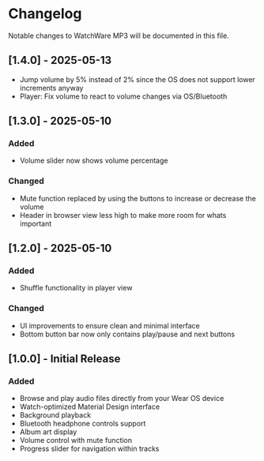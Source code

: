 # Changelog

Notable changes to WatchWare MP3 will be documented in this file.

## [1.4.0] - 2025-05-13
- Jump volume by 5% instead of 2% since the OS does not support lower increments anyway
- Player: Fix volume to react to volume changes via OS/Bluetooth

## [1.3.0] - 2025-05-10

### Added
- Volume slider now shows volume percentage

### Changed
- Mute function replaced by using the buttons to increase or decrease the volume
- Header in browser view less high to make more room for whats important

## [1.2.0] - 2025-05-10

### Added
- Shuffle functionality in player view

### Changed
- UI improvements to ensure clean and minimal interface
- Bottom button bar now only contains play/pause and next buttons

## [1.0.0] - Initial Release

### Added
- Browse and play audio files directly from your Wear OS device
- Watch-optimized Material Design interface
- Background playback
- Bluetooth headphone controls support
- Album art display
- Volume control with mute function
- Progress slider for navigation within tracks

